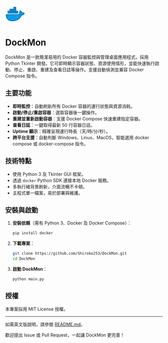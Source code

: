 <p align="left">
  <img src="../imgs/docker_icon.png" alt="Docker Icon" width="64" height="64">
</p>

# DockMon

DockMon 是一款簡潔易用的 Docker 容器監控與管理桌面應用程式，採用 Python Tkinter 開發。它可即時顯示容器狀態、資源使用情形，並能快速執行啟動、停止、重啟、重建及查看日誌等操作。支援自動偵測並兼容 Docker Compose 指令。

## 主要功能

- **即時監控**：自動刷新所有 Docker 容器的運行狀態與資源消耗。
- **啟動/停止/重啟容器**：選取容器後一鍵操作。
- **重建並重新啟動容器**：支援 Docker Compose 快速重建指定容器。
- **查看日誌**：一鍵取得最新 50 行容器日誌。
- **Uptime 顯示**：精確呈現運行時長（天/時/分/秒）。
- **跨平台支援**：自動判斷 Windows、Linux、MacOS，智能選用 docker compose 或 docker-compose 指令。

## 技術特點

- 使用 Python 3 及 Tkinter GUI 框架。
- 透過 `docker` Python SDK 連接本地 Docker 服務。
- 多執行緒背景刷新，介面流暢不卡頓。
- 主程式單一檔案，易於部署與維護。

## 安裝與啟動

1. **安裝依賴**（需有 Python 3、Docker 及 Docker Compose）：
   ```bash
   pip install docker
   ```

2. **下載專案**：
   ```bash
   git clone https://github.com/Shiroko253/DockMon.git
   cd DockMon
   ```

3. **啟動 DockMon**：
   ```bash
   python main.py
   ```

## 授權

本專案採用 MIT License 授權。

---

如需英文版說明，請參閱 [README.md](../README.md)。

歡迎提出 Issue 或 Pull Request，一起讓 DockMon 更完善！
